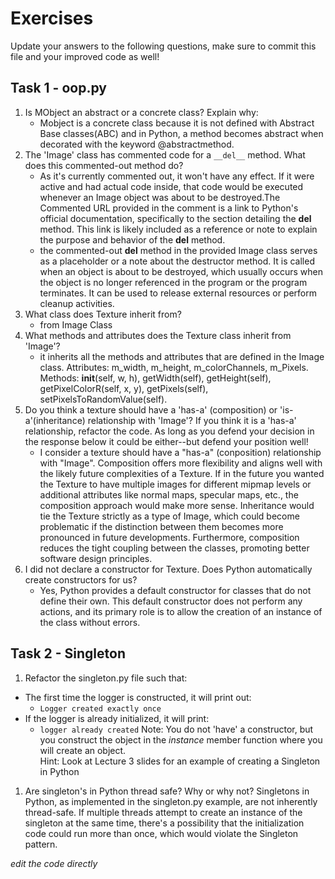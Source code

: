 # Exercises

Update your answers to the following questions, make sure to commit this file and your improved code as well!


## Task 1 - oop.py

1. Is MObject an abstract or a concrete class? Explain why:
	- Mobject is a concrete class because it is not defined with Abstract Base classes(ABC) and in Python, a method becomes abstract when decorated with the keyword @abstractmethod.
1. The 'Image' class has commented code for a `__del__` method. What does this commented-out method do?
	- As it's currently commented out, it won't have any effect. If it were active and had actual code inside, that code would be executed whenever an Image object was about to be destroyed.The Commented URL provided in the comment is a link to Python's official documentation, specifically to the section detailing the __del__ method. This link is likely included as a reference or note to explain the purpose and behavior of the __del__ method.
	- the commented-out __del__ method in the provided Image class serves as a placeholder or a note about the destructor method. It is called when an object is about to be destroyed, which usually occurs when the object is no longer referenced in the program or the program terminates. It can be used to release external resources or perform cleanup activities.
1. What class does Texture inherit from?
	- from Image Class
1. What methods and attributes does the Texture class inherit from 'Image'? 
	- it inherits all the methods and attributes that are defined in the Image class. Attributes: m_width, m_height, m_colorChannels, m_Pixels. Methods: __init__(self, w, h), getWidth(self), getHeight(self), getPixelColorR(self, x, y), getPixels(self), setPixelsToRandomValue(self).
1. Do you think a texture should have a 'has-a' (composition) or 'is-a'(inheritance) relationship with 'Image'? If you think it is a 'has-a' relationship, refactor the code. As long as you defend your decision in the response below it could be either--but defend your position well!
	- I consider a texture should have a "has-a" (conposition) relationship with "Image". Composition offers more flexibility and aligns well with the likely future complexities of a Texture. If in the future you wanted the Texture to have multiple images for different mipmap levels or additional attributes like normal maps, specular maps, etc., the composition approach would make more sense. Inheritance would tie the Texture strictly as a type of Image, which could become problematic if the distinction between them becomes more pronounced in future developments. Furthermore, composition reduces the tight coupling between the classes, promoting better software design principles.
1. I did not declare a constructor for Texture. Does Python automatically create constructors for us? 
	- Yes, Python provides a default constructor for classes that do not define their own. This default constructor does not perform any actions, and its primary role is to allow the creation of an instance of the class without errors.

## Task 2 - Singleton

1. Refactor the singleton.py file such that:
  - The first time the logger is constructed, it will print out:
  	-  `Logger created exactly once`
  - If the logger is already initialized, it will print:
  	-  `logger already created`
Note: You do not 'have' a constructor, but you construct the object in the *instance* member function where you will create an object.  
Hint: Look at Lecture 3 slides for an example of creating a Singleton in Python

1. Are singleton's in Python thread safe? Why or why not?
Singletons in Python, as implemented in the singleton.py example, are not inherently thread-safe. If multiple threads attempt to create an instance of the singleton at the same time, there's a possibility that the initialization code could run more than once, which would violate the Singleton pattern.

*edit the code directly*  
  
